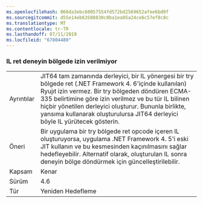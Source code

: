 ```yaml
---
ms.openlocfilehash: 060da3ebc60057554fd572bd2569652afee6bd0f
ms.sourcegitcommit: d55e14eb63588830c0ba1ea95a24ce6c57ef8c8c
ms.translationtype: MT
ms.contentlocale: tr-TR
ms.lasthandoff: 07/11/2019
ms.locfileid: "67804480"
---
```

### <a name="il-ret-not-allowed-in-a-try-region"></a>IL ret deneyin bölgede izin verilmiyor

|   |   |
|---|---|
|Ayrıntılar|JIT64 tam zamanında derleyici, bir IL yönergesi bir try bölgede ret (.NET Framework 4. 6'içinde kullanılan) Ryujıt izin vermez. Bir try bölgeden döndüren ECMA-335 belirtimine göre izin verilmez ve bu tür IL bilinen hiçbir yönetilen derleyici oluşturur. Bununla birlikte, yansıma kullanarak oluşturulursa JIT64 derleyici böyle IL yürütecek gösterin.|
|Öneri|Bir uygulama bir try bölgede ret opcode içeren IL oluşturuyorsa, uygulama .NET Framework 4. 5'i eski JIT kullanın ve bu kesmesinden kaçınılmasını sağlar hedefleyebilir. Alternatif olarak, oluşturulan IL sonra deneyin bölge döndürmek için güncelleştirilebilir.|
|Kapsam|Kenar|
|Sürüm|4.6|
|Tür|Yeniden Hedefleme|

